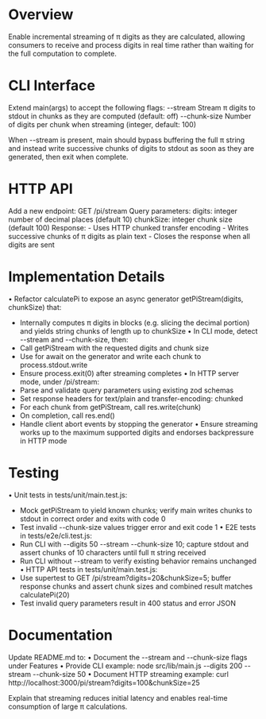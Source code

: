 # Overview
Enable incremental streaming of π digits as they are calculated, allowing consumers to receive and process digits in real time rather than waiting for the full computation to complete.

# CLI Interface
Extend main(args) to accept the following flags:
--stream                 Stream π digits to stdout in chunks as they are computed (default: off)
--chunk-size <n>         Number of digits per chunk when streaming (integer, default: 100)

When --stream is present, main should bypass buffering the full π string and instead write successive chunks of digits to stdout as soon as they are generated, then exit when complete.

# HTTP API
Add a new endpoint:
GET /pi/stream
  Query parameters:
    digits: integer number of decimal places (default 10)
    chunkSize: integer chunk size (default 100)
  Response:
    - Uses HTTP chunked transfer encoding
    - Writes successive chunks of π digits as plain text
    - Closes the response when all digits are sent

# Implementation Details
• Refactor calculatePi to expose an async generator getPiStream(digits, chunkSize) that:
  - Internally computes π digits in blocks (e.g. slicing the decimal portion) and yields string chunks of length up to chunkSize
• In CLI mode, detect --stream and --chunk-size, then:
  - Call getPiStream with the requested digits and chunk size
  - Use for await on the generator and write each chunk to process.stdout.write
  - Ensure process.exit(0) after streaming completes
• In HTTP server mode, under /pi/stream:
  - Parse and validate query parameters using existing zod schemas
  - Set response headers for text/plain and transfer-encoding: chunked
  - For each chunk from getPiStream, call res.write(chunk)
  - On completion, call res.end()
  - Handle client abort events by stopping the generator
• Ensure streaming works up to the maximum supported digits and endorses backpressure in HTTP mode

# Testing
• Unit tests in tests/unit/main.test.js:
  - Mock getPiStream to yield known chunks; verify main writes chunks to stdout in correct order and exits with code 0
  - Test invalid --chunk-size values trigger error and exit code 1
• E2E tests in tests/e2e/cli.test.js:
  - Run CLI with --digits 50 --stream --chunk-size 10; capture stdout and assert chunks of 10 characters until full π string received
  - Run CLI without --stream to verify existing behavior remains unchanged
• HTTP API tests in tests/unit/main.test.js:
  - Use supertest to GET /pi/stream?digits=20&chunkSize=5; buffer response chunks and assert chunk sizes and combined result matches calculatePi(20)
  - Test invalid query parameters result in 400 status and error JSON

# Documentation
Update README.md to:
• Document the --stream and --chunk-size flags under Features
• Provide CLI example:
    node src/lib/main.js --digits 200 --stream --chunk-size 50
• Document HTTP streaming example:
    curl http://localhost:3000/pi/stream?digits=100&chunkSize=25

Explain that streaming reduces initial latency and enables real-time consumption of large π calculations.
